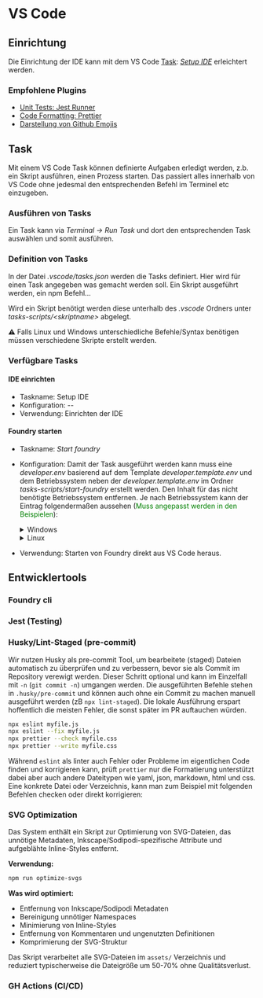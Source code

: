 # VS Code

## Einrichtung

Die Einrichtung der IDE kann mit dem VS Code [Task](#task): [_Setup IDE_](#vs-code-task-setup-ide) erleichtert werden.

### Empfohlene Plugins

-   [Unit Tests: Jest Runner](https://marketplace.visualstudio.com/items?itemName=Orta.vscode-jest)
-   [Code Formatting: Prettier](https://marketplace.visualstudio.com/items/?itemName=esbenp.prettier-vscode)
-   [Darstellung von Github Emojis](https://marketplace.visualstudio.com/items?itemName=bierner.markdown-emoji)

## Task

Mit einem VS Code Task können definierte Aufgaben erledigt werden, z.b. ein Skript ausführen, einen Prozess starten. Das passiert alles innerhalb von VS Code ohne jedesmal den entsprechenden Befehl im Terminel etc einzugeben.

### Ausführen von Tasks

Ein Task kann via _Terminal -> Run Task_ und dort den entsprechenden Task auswählen und somit ausführen.

### Definition von Tasks

In der Datei _.vscode/tasks.json_ werden die Tasks definiert. Hier wird für einen Task angegeben was gemacht werden soll. Ein Skript ausgeführt werden, ein npm Befehl...

Wird ein Skript benötigt werden diese unterhalb des _.vscode_ Ordners unter _tasks-scripts/\<skriptname>_ abgelegt.

:warning: Falls Linux und Windows unterschiedliche Befehle/Syntax benötigen müssen verschiedene Skripte erstellt werden.

### Verfügbare Tasks

#### IDE einrichten<a id="vs-code-task-setup-ide"></a>

-   Taskname: Setup IDE
-   Konfiguration: --
-   Verwendung: Einrichten der IDE

#### Foundry starten

-   Taskname: _Start foundry_
-   Konfiguration: Damit der Task ausgeführt werden kann muss eine _developer.env_ basierend auf dem Template _developer.template.env_ und dem Betriebssystem neben der _developer.template.env_ im Ordner _tasks-scripts/start-foundry_ erstellt werden. Den Inhalt für das nicht benötigte Betriebssystem entfernen. Je nach Betriebssystem kann der Eintrag folgendermaßen aussehen (<span style="color:green">Muss angepasst werden in den Beispielen</span>):
      <details>
      <summary>Windows</summary>

    REM FoundryVTT Configuration  
     set PATH_TO_FOUNDRY=<span style="color:green">C:\Program Files\Foundry Virtual Tabletop\\</span>  
     set FILE_TO_START_FOUNDRY=<span style="color:green">Foundry Virtual Tabletop.exe</span>
      </details>

      <details>
      <summary>Linux</summary>
      PATH_TO_FOUNDRY="<span style="color:green">Downloads/FoundryVTT-12.331/</span>"
      FILE_TO_START_FOUNDRY="<span style="color:green">./foundryvtt</span>"
      </details>

-   Verwendung: Starten von Foundry direkt aus VS Code heraus.

## Entwicklertools

### Foundry cli

### Jest (Testing)

### Husky/Lint-Staged (pre-commit)

Wir nutzen Husky als pre-commit Tool, um bearbeitete (staged) Dateien automatisch zu überprüfen
und zu verbessern, bevor sie als Commit im Repository verewigt werden. Dieser Schritt
optional und kann im Einzelfall mit `-n` (`git commit -n`) umgangen werden.
Die ausgeführten Befehle stehen in `.husky/pre-commit` und können auch ohne ein Commit zu machen
manuell ausgeführt werden (zB `npx lint-staged`). Die lokale Ausführung erspart hoffentlich
die meisten Fehler, die sonst später im PR auftauchen würden.

```bash
npx eslint myfile.js
npx eslint --fix myfile.js
npx prettier --check myfile.css
npx prettier --write myfile.css
```

Während `eslint` als linter auch Fehler oder Probleme im eigentlichen Code finden und korrigieren
kann, prüft `prettier` nur die Formatierung unterstützt dabei aber auch andere Dateitypen wie yaml,
json, markdown, html und css. Eine konkrete Datei oder Verzeichnis, kann man zum Beispiel mit
folgenden Befehlen checken oder direkt korrigieren:

### SVG Optimization

Das System enthält ein Skript zur Optimierung von SVG-Dateien, das unnötige Metadaten, Inkscape/Sodipodi-spezifische Attribute und aufgeblähte Inline-Styles entfernt.

**Verwendung:**

```bash
npm run optimize-svgs
```

**Was wird optimiert:**

-   Entfernung von Inkscape/Sodipodi Metadaten
-   Bereinigung unnötiger Namespaces
-   Minimierung von Inline-Styles
-   Entfernung von Kommentaren und ungenutzten Definitionen
-   Komprimierung der SVG-Struktur

Das Skript verarbeitet alle SVG-Dateien im `assets/` Verzeichnis und reduziert typischerweise die Dateigröße um 50-70% ohne Qualitätsverlust.

### GH Actions (CI/CD)

